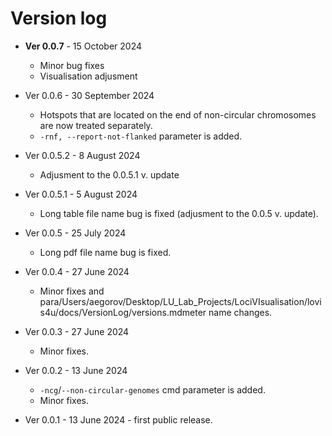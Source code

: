 # Version log

* **Ver 0.0.7** - 15 October 2024
	- Minor bug fixes
	- Visualisation adjusment

* Ver 0.0.6 - 30 September 2024 
	- Hotspots that are located on the end of non-circular chromosomes are now treated separately. 
	- `-rnf, --report-not-flanked` parameter is added.

* Ver 0.0.5.2 - 8 August 2024 
	- Adjusment to the 0.0.5.1 v. update

* Ver 0.0.5.1 - 5 August 2024 
	- Long table file name bug is fixed (adjusment to the 0.0.5 v. update).

* Ver 0.0.5 - 25 July 2024 
	- Long pdf file name bug is fixed.

* Ver 0.0.4 - 27 June 2024 
	- Minor fixes and para/Users/aegorov/Desktop/LU_Lab_Projects/LociVIsualisation/lovis4u/docs/VersionLog/versions.mdmeter name changes.

* Ver 0.0.3 - 27 June 2024 
	- Minor fixes.

* Ver 0.0.2 - 13 June 2024 
	- `-ncg`/`--non-circular-genomes` cmd parameter is added.
	- Minor fixes.

* Ver 0.0.1 - 13 June 2024 - first public release. 
